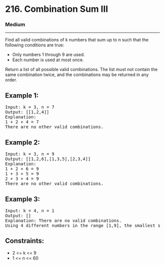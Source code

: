 # 216. Combination Sum III

### Medium

---

Find all valid combinations of k numbers that sum up to n such that the following conditions are true:

- Only numbers 1 through 9 are used.
- Each number is used at most once.

Return a list of all possible valid combinations. The list must not contain the same combination twice, and the combinations may be returned in any order.

## Example 1:

<pre>
Input: k = 3, n = 7
Output: [[1,2,4]]
Explanation:
1 + 2 + 4 = 7
There are no other valid combinations.
</pre>

## Example 2:

<pre>
Input: k = 3, n = 9
Output: [[1,2,6],[1,3,5],[2,3,4]]
Explanation:
1 + 2 + 6 = 9
1 + 3 + 5 = 9
2 + 3 + 4 = 9
There are no other valid combinations.
</pre>

## Example 3:

<pre>
Input: k = 4, n = 1
Output: []
Explanation: There are no valid combinations.
Using 4 different numbers in the range [1,9], the smallest sum we can get is 1+2+3+4 = 10 and since 10 > 1, there are no valid combination.
</pre>

## Constraints:

- 2 <= k <= 9
- 1 <= n <= 60
